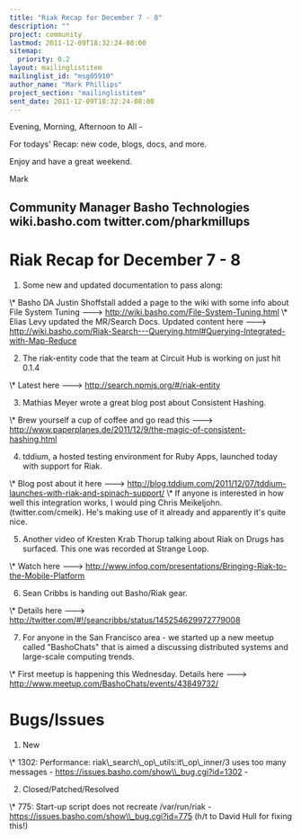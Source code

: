```yaml
---
title: "Riak Recap for December 7 - 8"
description: ""
project: community
lastmod: 2011-12-09T18:32:24-08:00
sitemap:
  priority: 0.2
layout: mailinglistitem
mailinglist_id: "msg05910"
author_name: "Mark Phillips"
project_section: "mailinglistitem"
sent_date: 2011-12-09T18:32:24-08:00
---
```



Evening, Morning, Afternoon to All -

For todays' Recap: new code, blogs, docs, and more.

Enjoy and have a great weekend.

Mark

Community Manager
Basho Technologies
wiki.basho.com
twitter.com/pharkmillups
------------------------------------

Riak Recap for December 7 - 8
=======================

1) Some new and updated documentation to pass along:

\\* Basho DA Justin Shoffstall added a page to the wiki with some info
about File System Tuning ---&gt;
http://wiki.basho.com/File-System-Tuning.html
\\* Elias Levy updated the MR/Search Docs. Updated content here ---&gt;
http://wiki.basho.com/Riak-Search---Querying.html#Querying-Integrated-with-Map-Reduce

2) The riak-entity code that the team at Circuit Hub is working on
just hit 0.1.4

\\* Latest here ---&gt; http://search.npmjs.org/#/riak-entity

3) Mathias Meyer wrote a great blog post about Consistent Hashing.

\\* Brew yourself a cup of coffee and go read this ---&gt;
http://www.paperplanes.de/2011/12/9/the-magic-of-consistent-hashing.html

4) tddium, a hosted testing environment for Ruby Apps, launched today
with support for Riak.

\\* Blog post about it here ---&gt;
http://blog.tddium.com/2011/12/07/tddium-launches-with-riak-and-spinach-support/
\\* If anyone is interested in how well this integration works, I would
ping Chris Meikeljohn. (twitter.com/cmeik). He's making use of it
already and apparently it's quite nice.

5) Another video of Kresten Krab Thorup talking about Riak on Drugs
has surfaced. This one was recorded at Strange Loop.

\\* Watch here ---&gt;
http://www.infoq.com/presentations/Bringing-Riak-to-the-Mobile-Platform

6) Sean Cribbs is handing out Basho/Riak gear.

\\* Details here ---&gt; http://twitter.com/#!/seancribbs/status/145254629972779008

7) For anyone in the San Francisco area - we started up a new meetup
called "BashoChats" that is aimed a discussing distributed systems and
large-scale computing trends.

\\* First meetup is happening this Wednesday. Details here ---&gt;
http://www.meetup.com/BashoChats/events/43849732/

# Bugs/Issues

1) New

\\* 1302: Performance: riak\\_search\\_op\\_utils:it\\_op\\_inner/3 uses too many
messages - https://issues.basho.com/show\\_bug.cgi?id=1302 -

2) Closed/Patched/Resolved

\\* 775: Start-up script does not recreate /var/run/riak -
https://issues.basho.com/show\\_bug.cgi?id=775 (h/t to David Hull for
fixing this!)

